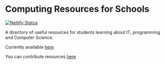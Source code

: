 # Computing Resources for Schools
[![Netlify Status](https://api.netlify.com/api/v1/badges/7bc5e260-c9a8-4814-a8cb-b83feec4c1e0/deploy-status)](https://app.netlify.com/sites/gifted-feynman-99fdfd/deploys)

A directory of useful resources for students learning about IT, programming and Computer Science.


Currently available [here](https://school-resources.netlify.app)

You can contribute resources [here](https://school-resources.netlify.app/contribute)

